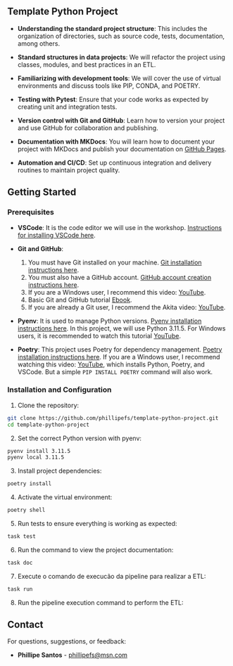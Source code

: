 ## Template Python Project

- **Understanding the standard project structure**: This includes the organization of directories, such as source code, tests, documentation, among others.

- **Standard structures in data projects**: We will refactor the project using classes, modules, and best practices in an ETL.

- **Familiarizing with development tools**: We will cover the use of virtual environments and discuss tools like PIP, CONDA, and POETRY.

- **Testing with Pytest**: Ensure that your code works as expected by creating unit and integration tests.

- **Version control with Git and GitHub**: Learn how to version your project and use GitHub for collaboration and publishing.

- **Documentation with MKDocs**: You will learn how to document your project with MKDocs and publish your documentation on [GitHub Pages](https://phillipefs.github.io/template-python-project).

- **Automation and CI/CD**: Set up continuous integration and delivery routines to maintain project quality.

## Getting Started

### Prerequisites

- **VSCode**: It is the code editor we will use in the workshop. [Instructions for installing VSCode here](https://code.visualstudio.com/download).

- **Git and GitHub**:

  1. You must have Git installed on your machine. [Git installation instructions here](https://git-scm.com/book/en/v2).
  2. You must also have a GitHub account. [GitHub account creation instructions here](https://docs.github.com/en/get-started/onboarding/getting-started-with-your-github-account).
  3. If you are a Windows user, I recommend this video: [YouTube](https://www.youtube.com/watch?v=_hZf1teRFNg).
  4. Basic Git and GitHub tutorial [Ebook](https://www.linkedin.com/feed/update/urn:li:activity:7093915148351864832/?updateEntityUrn=urn%3Ali%3Afs_updateV2%3A%28urn%3Ali%3Aactivity:7093915148351864832%2CFEED_DETAIL%2CEMPTY%2CDEFAULT%2Cfalse%29&originTrackingId=4GUdvXH4TK%2BtZtlNHmiqJA%3D%3D).
  5. If you are already a Git user, I recommend the Akita video: [YouTube](https://www.youtube.com/watch?v=6Czd1Yetaac).

- **Pyenv**: It is used to manage Python versions. [Pyenv installation instructions here](https://github.com/pyenv/pyenv#installation). In this project, we will use Python 3.11.5. For Windows users, it is recommended to watch this tutorial [YouTube](https://www.youtube.com/watch?v=TkcqjLu1dgA).

- **Poetry**: This project uses Poetry for dependency management. [Poetry installation instructions here](https://python-poetry.org/docs/#installation). If you are a Windows user, I recommend watching this video: [YouTube](https://www.youtube.com/watch?v=BuepZYn1xT8), which installs Python, Poetry, and VSCode. But a simple `PIP INSTALL POETRY` command will also work.

### Installation and Configuration

1. Clone the repository:

```bash
git clone https://github.com/phillipefs/template-python-project.git
cd template-python-project
```

2. Set the correct Python version with pyenv:

```bash
pyenv install 3.11.5
pyenv local 3.11.5
```

3. Install project dependencies:

```bash
poetry install
```

4. Activate the virtual environment:

```bash
poetry shell
```

5. Run tests to ensure everything is working as expected:

```bash
task test
```

6. Run the command to view the project documentation:

```bash
task doc
```

7. Execute o comando de execucão da pipeline para realizar a ETL:

```bash
task run
```

8. Run the pipeline execution command to perform the ETL:

## Contact

For questions, suggestions, or feedback:

* **Phillipe Santos** - [phillipefs@msn.com](mailto:phillipefs@msn.com)
